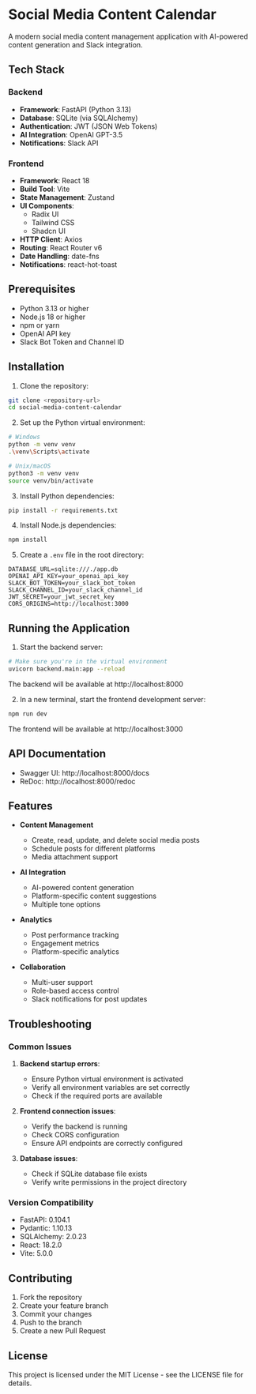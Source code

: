 # Social Media Content Calendar

A modern social media content management application with AI-powered content generation and Slack integration.

## Tech Stack

### Backend
- **Framework**: FastAPI (Python 3.13)
- **Database**: SQLite (via SQLAlchemy)
- **Authentication**: JWT (JSON Web Tokens)
- **AI Integration**: OpenAI GPT-3.5
- **Notifications**: Slack API

### Frontend
- **Framework**: React 18
- **Build Tool**: Vite
- **State Management**: Zustand
- **UI Components**: 
  - Radix UI
  - Tailwind CSS
  - Shadcn UI
- **HTTP Client**: Axios
- **Routing**: React Router v6
- **Date Handling**: date-fns
- **Notifications**: react-hot-toast

## Prerequisites

- Python 3.13 or higher
- Node.js 18 or higher
- npm or yarn
- OpenAI API key
- Slack Bot Token and Channel ID

## Installation

1. Clone the repository:
```bash
git clone <repository-url>
cd social-media-content-calendar
```

2. Set up the Python virtual environment:
```bash
# Windows
python -m venv venv
.\venv\Scripts\activate

# Unix/macOS
python3 -m venv venv
source venv/bin/activate
```

3. Install Python dependencies:
```bash
pip install -r requirements.txt
```

4. Install Node.js dependencies:
```bash
npm install
```

5. Create a `.env` file in the root directory:
```env
DATABASE_URL=sqlite:///./app.db
OPENAI_API_KEY=your_openai_api_key
SLACK_BOT_TOKEN=your_slack_bot_token
SLACK_CHANNEL_ID=your_slack_channel_id
JWT_SECRET=your_jwt_secret_key
CORS_ORIGINS=http://localhost:3000
```

## Running the Application

1. Start the backend server:
```bash
# Make sure you're in the virtual environment
uvicorn backend.main:app --reload
```
The backend will be available at http://localhost:8000

2. In a new terminal, start the frontend development server:
```bash
npm run dev
```
The frontend will be available at http://localhost:3000

## API Documentation

- Swagger UI: http://localhost:8000/docs
- ReDoc: http://localhost:8000/redoc

## Features

- **Content Management**
  - Create, read, update, and delete social media posts
  - Schedule posts for different platforms
  - Media attachment support
  
- **AI Integration**
  - AI-powered content generation
  - Platform-specific content suggestions
  - Multiple tone options
  
- **Analytics**
  - Post performance tracking
  - Engagement metrics
  - Platform-specific analytics
  
- **Collaboration**
  - Multi-user support
  - Role-based access control
  - Slack notifications for post updates

## Troubleshooting

### Common Issues

1. **Backend startup errors**:
   - Ensure Python virtual environment is activated
   - Verify all environment variables are set correctly
   - Check if the required ports are available

2. **Frontend connection issues**:
   - Verify the backend is running
   - Check CORS configuration
   - Ensure API endpoints are correctly configured

3. **Database issues**:
   - Check if SQLite database file exists
   - Verify write permissions in the project directory

### Version Compatibility

- FastAPI: 0.104.1
- Pydantic: 1.10.13
- SQLAlchemy: 2.0.23
- React: 18.2.0
- Vite: 5.0.0

## Contributing

1. Fork the repository
2. Create your feature branch
3. Commit your changes
4. Push to the branch
5. Create a new Pull Request

## License

This project is licensed under the MIT License - see the LICENSE file for details.